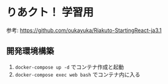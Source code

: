 # りあクト！ 学習用

参考: <https://github.com/oukayuka/Riakuto-StartingReact-ja3.1>

## 開発環境構築

1. `docker-compose up -d` でコンテナ作成と起動
2. `docker-compose exec web bash` でコンテナ内に入る
